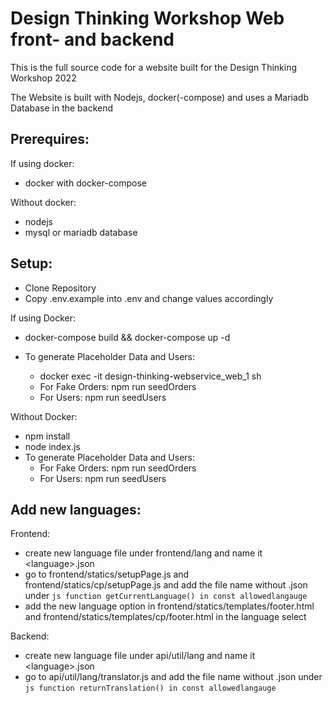 # Design Thinking Workshop Web front- and backend

This is the full source code for a website built for the Design Thinking Workshop 2022  
  
The Website is built with Nodejs, docker(-compose) and uses a Mariadb Database in the backend

## Prerequires:
If using docker:
- docker with docker-compose  

Without docker:
- nodejs
- mysql or mariadb database


## Setup:
- Clone Repository
- Copy .env.example into .env and change values accordingly

If using Docker:
- docker-compose build && docker-compose up -d

- To generate Placeholder Data and Users:
	- docker exec -it design-thinking-webservice_web_1 sh
	- For Fake Orders: npm run seedOrders
	- For Users: npm run seedUsers 

Without Docker:
- npm install
- node index.js
- To generate Placeholder Data and Users:
	- For Fake Orders: npm run seedOrders
	- For Users: npm run seedUsers 


## Add new languages:
Frontend:  
- create new language file under frontend/lang and name it \<language\>.json
- go to frontend/statics/setupPage.js and frontend/statics/cp/setupPage.js and add the file name without .json under ```js function getCurrentLanguage() in const allowedlangauge```
- add the new language option in frontend/statics/templates/footer.html and frontend/statics/templates/cp/footer.html in the language select
  
Backend:
- create new language file under api/util/lang and name it \<language\>.json
- go to api/util/lang/translator.js and add the file name without .json under ```js function returnTranslation() in const allowedlangauge```